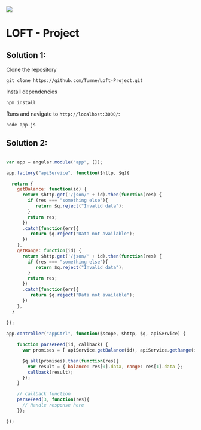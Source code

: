 <img src="https://manulifelookingforward.files.wordpress.com/2015/10/loft-logo.png">

# LOFT - Project

## Solution 1:

Clone the repository
    
    git clone https://github.com/Tumne/Loft-Project.git

Install dependencies

    npm install

Runs and navigate to `http://localhost:3000/`:

    node app.js

## Solution 2:


```javascript

var app = angular.module("app", []);

app.factory("apiService", function($http, $q){

  return {
    getBalance: function(id) {
      return $http.get('/json/' + id).then(function(res) {
        if (res === "something else"){
           return $q.reject("Invalid data");
        }
        return res;
      })
      .catch(function(err){
         return $q.reject("Data not available");
      })
    },
    getRange: function(id) {
      return $http.get('/json/' + id).then(function(res) {
        if (res === "something else"){
           return $q.reject("Invalid data");
        }
        return res;
      })
      .catch(function(err){
         return $q.reject("Data not available");
      })
    },
  }
  
});

app.controller("appCtrl", function($scope, $http, $q, apiService) {

    function parseFeed(id, callback) {
      var promises = [ apiService.getBalance(id), apiService.getRange(id) ];

      $q.all(promises).then(function(res){
        var result = { balance: res[0].data, range: res[1].data };
        callback(result);
      });
    }

    // callback function
    parseFeed(3, function(res){
      // Handle response here
    });

});

```